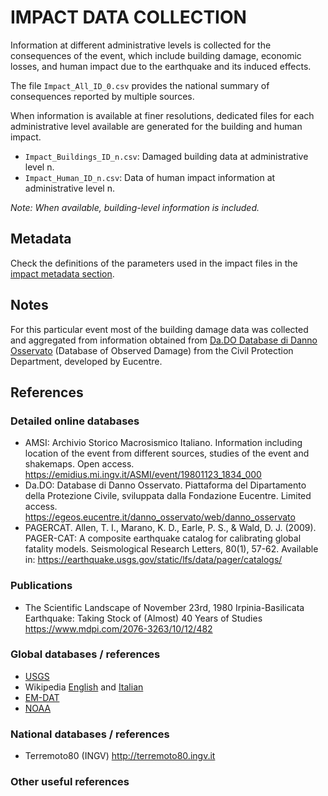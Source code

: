 # IMPACT DATA COLLECTION


Information at different administrative levels is collected for the consequences of the event, 
which include building damage, economic losses, and human impact due to the earthquake and its induced effects.

The file `Impact_All_ID_0.csv` provides the national summary of consequences reported by multiple sources.

When information is available at finer resolutions, dedicated files for each administrative level
available are generated for the building and human impact.

- `Impact_Buildings_ID_n.csv`: Damaged building data at administrative level n.
- `Impact_Human_ID_n.csv`: Data of human impact information at administrative level n.

_Note: When available, building-level information is included._


## Metadata

Check the definitions of the parameters used in the impact files in the [impact metadata section](https://gitlab.openquake.org/risk/ecd/-/blob/main/metadata.md#impact-data).


## Notes

For this particular event most of the building damage data was collected and aggregated from information obtained from [Da.DO Database di Danno Osservato](https://egeos.eucentre.it/danno_osservato/web/danno_osservato#:~:text=Essa%20%C3%A8%20stata%20concepita%20per,crisi%20sismiche%20di%20rilevanza%20nazionale.) (Database of Observed Damage) from the Civil Protection Department, developed by Eucentre. 

## References

### Detailed online databases
- AMSI: Archivio Storico Macrosismico Italiano. Information including location of the event from different sources, studies of the event and shakemaps. Open access. 
https://emidius.mi.ingv.it/ASMI/event/19801123_1834_000
- Da.DO: Database di Danno Osservato. Piattaforma del Dipartamento della Protezione Civile, sviluppata dalla Fondazione Eucentre. Limited access. https://egeos.eucentre.it/danno_osservato/web/danno_osservato
- PAGERCAT. Allen, T. I., Marano, K. D., Earle, P. S., & Wald, D. J. (2009). PAGER-CAT: A composite earthquake catalog for calibrating global fatality models. Seismological Research Letters, 80(1), 57-62. Available in: https://earthquake.usgs.gov/static/lfs/data/pager/catalogs/

### Publications
- The Scientific Landscape of November 23rd, 1980 Irpinia-Basilicata Earthquake: Taking Stock of (Almost) 40 Years of Studies https://www.mdpi.com/2076-3263/10/12/482

### Global databases / references
- [USGS](https://earthquake.usgs.gov/earthquakes/eventpage/usp0001ay4/executive) 
- Wikipedia [English](https://en.wikipedia.org/wiki/1980_Irpinia_earthquake) and [Italian](https://it.wikipedia.org/wiki/Terremoto_dell%27Irpinia_del_1980)
- [EM-DAT](https://public.emdat.be)
- [NOAA](https://www.ngdc.noaa.gov/hazel/view/hazards/earthquake/event-more-info/4903)

### National databases / references
- Terremoto80 (INGV) http://terremoto80.ingv.it

### Other useful references
